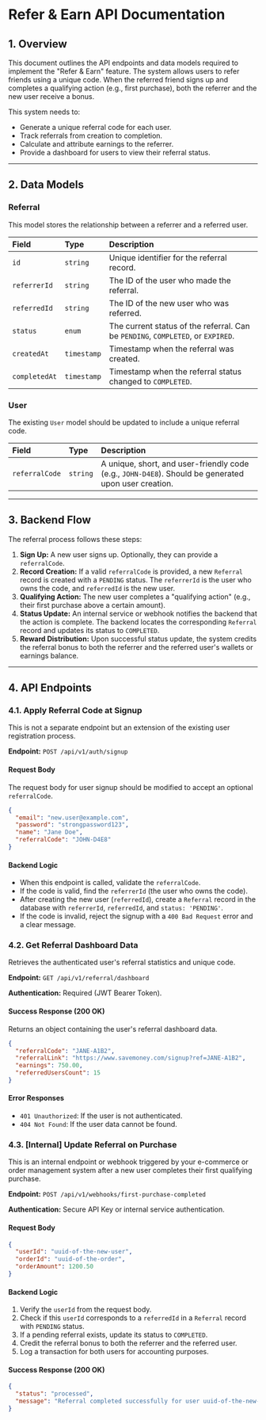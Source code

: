 
# Refer & Earn API Documentation

## 1. Overview

This document outlines the API endpoints and data models required to implement the "Refer & Earn" feature. The system allows users to refer friends using a unique code. When the referred friend signs up and completes a qualifying action (e.g., first purchase), both the referrer and the new user receive a bonus.

This system needs to:
- Generate a unique referral code for each user.
- Track referrals from creation to completion.
- Calculate and attribute earnings to the referrer.
- Provide a dashboard for users to view their referral status.

---

## 2. Data Models

### Referral

This model stores the relationship between a referrer and a referred user.

| Field | Type | Description |
| :--- | :--- | :--- |
| `id` | `string` | Unique identifier for the referral record. |
| `referrerId` | `string` | The ID of the user who made the referral. |
| `referredId` | `string` | The ID of the new user who was referred. |
| `status` | `enum` | The current status of the referral. Can be `PENDING`, `COMPLETED`, or `EXPIRED`. |
| `createdAt` | `timestamp` | Timestamp when the referral was created. |
| `completedAt` | `timestamp` | Timestamp when the referral status changed to `COMPLETED`. |

### User

The existing `User` model should be updated to include a unique referral code.

| Field | Type | Description |
| :--- | :--- | :--- |
| `referralCode` | `string` | A unique, short, and user-friendly code (e.g., `JOHN-D4E8`). Should be generated upon user creation. |

---

## 3. Backend Flow

The referral process follows these steps:

1.  **Sign Up:** A new user signs up. Optionally, they can provide a `referralCode`.
2.  **Record Creation:** If a valid `referralCode` is provided, a new `Referral` record is created with a `PENDING` status. The `referrerId` is the user who owns the code, and `referredId` is the new user.
3.  **Qualifying Action:** The new user completes a "qualifying action" (e.g., their first purchase above a certain amount).
4.  **Status Update:** An internal service or webhook notifies the backend that the action is complete. The backend locates the corresponding `Referral` record and updates its status to `COMPLETED`.
5.  **Reward Distribution:** Upon successful status update, the system credits the referral bonus to both the referrer and the referred user's wallets or earnings balance.

---

## 4. API Endpoints

### 4.1. Apply Referral Code at Signup

This is not a separate endpoint but an extension of the existing user registration process.

**Endpoint:** `POST /api/v1/auth/signup`

#### Request Body

The request body for user signup should be modified to accept an optional `referralCode`.

```json
{
  "email": "new.user@example.com",
  "password": "strongpassword123",
  "name": "Jane Doe",
  "referralCode": "JOHN-D4E8"
}
```

#### Backend Logic

-   When this endpoint is called, validate the `referralCode`.
-   If the code is valid, find the `referrerId` (the user who owns the code).
-   After creating the new user (`referredId`), create a `Referral` record in the database with `referrerId`, `referredId`, and `status: 'PENDING'`.
-   If the code is invalid, reject the signup with a `400 Bad Request` error and a clear message.

### 4.2. Get Referral Dashboard Data

Retrieves the authenticated user's referral statistics and unique code.

**Endpoint:** `GET /api/v1/referral/dashboard`

**Authentication:** Required (JWT Bearer Token).

#### Success Response (200 OK)

Returns an object containing the user's referral dashboard data.

```json
{
  "referralCode": "JANE-A1B2",
  "referralLink": "https://www.savemoney.com/signup?ref=JANE-A1B2",
  "earnings": 750.00,
  "referredUsersCount": 15
}
```

#### Error Responses

-   `401 Unauthorized`: If the user is not authenticated.
-   `404 Not Found`: If the user data cannot be found.

### 4.3. [Internal] Update Referral on Purchase

This is an internal endpoint or webhook triggered by your e-commerce or order management system after a new user completes their first qualifying purchase.

**Endpoint:** `POST /api/v1/webhooks/first-purchase-completed`

**Authentication:** Secure API Key or internal service authentication.

#### Request Body

```json
{
  "userId": "uuid-of-the-new-user",
  "orderId": "uuid-of-the-order",
  "orderAmount": 1200.50
}
```

#### Backend Logic

1.  Verify the `userId` from the request body.
2.  Check if this `userId` corresponds to a `referredId` in a `Referral` record with `PENDING` status.
3.  If a pending referral exists, update its status to `COMPLETED`.
4.  Credit the referral bonus to both the referrer and the referred user.
5.  Log a transaction for both users for accounting purposes.

#### Success Response (200 OK)

```json
{
  "status": "processed",
  "message": "Referral completed successfully for user uuid-of-the-new-user."
}
```
